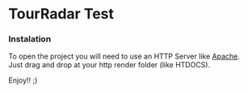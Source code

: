 # TourRadar Test

### Instalation

To open the project you will need to use an HTTP Server like [Apache](https://www.apache.org/).<br>
Just drag and drop at your http render folder (like HTDOCS).

Enjoy!! ;)

